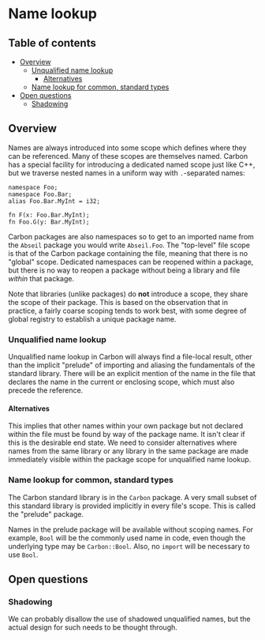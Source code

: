 # Name lookup

<!--
Part of the Carbon Language project, under the Apache License v2.0 with LLVM
Exceptions. See /LICENSE for license information.
SPDX-License-Identifier: Apache-2.0 WITH LLVM-exception
-->

<!-- toc -->

## Table of contents

-   [Overview](#overview)
    -   [Unqualified name lookup](#unqualified-name-lookup)
        -   [Alternatives](#alternatives)
    -   [Name lookup for common, standard types](#name-lookup-for-common-standard-types)
-   [Open questions](#open-questions)
    -   [Shadowing](#shadowing)

<!-- tocstop -->

## Overview

Names are always introduced into some scope which defines where they can be
referenced. Many of these scopes are themselves named. Carbon has a special
facility for introducing a dedicated named scope just like C++, but we traverse
nested names in a uniform way with `.`-separated names:

```
namespace Foo;
namespace Foo.Bar;
alias Foo.Bar.MyInt = i32;

fn F(x: Foo.Bar.MyInt);
fn Foo.G(y: Bar.MyInt);
```

Carbon packages are also namespaces so to get to an imported name from the
`Abseil` package you would write `Abseil.Foo`. The "top-level" file scope is
that of the Carbon package containing the file, meaning that there is no
"global" scope. Dedicated namespaces can be reopened within a package, but there
is no way to reopen a package without being a library and file _within_ that
package.

Note that libraries (unlike packages) do **not** introduce a scope, they share
the scope of their package. This is based on the observation that in practice, a
fairly coarse scoping tends to work best, with some degree of global registry to
establish a unique package name.

### Unqualified name lookup

Unqualified name lookup in Carbon will always find a file-local result, other
than the implicit "prelude" of importing and aliasing the fundamentals of the
standard library. There will be an explicit mention of the name in the file that
declares the name in the current or enclosing scope, which must also precede the
reference.

#### Alternatives

This implies that other names within your own package but not declared within
the file must be found by way of the package name. It isn't clear if this is the
desirable end state. We need to consider alternatives where names from the same
library or any library in the same package are made immediately visible within
the package scope for unqualified name lookup.

### Name lookup for common, standard types

The Carbon standard library is in the `Carbon` package. A very small subset of
this standard library is provided implicitly in every file's scope. This is
called the "prelude" package.

Names in the prelude package will be available without scoping names. For
example, `Bool` will be the commonly used name in code, even though the
underlying type may be `Carbon::Bool`. Also, no `import` will be necessary to
use `Bool`.

## Open questions

### Shadowing

We can probably disallow the use of shadowed unqualified names, but the actual
design for such needs to be thought through.
